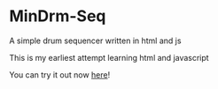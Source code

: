 # MinDrm-Seq
 A simple drum sequencer written in html and js

This is my earliest attempt learning html and javascript

You can try it out now [here](https://noodlesushi.github.io/MinDrm-Seq/)!

